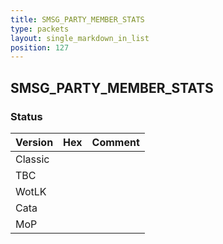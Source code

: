 ```yaml
---
title: SMSG_PARTY_MEMBER_STATS
type: packets
layout: single_markdown_in_list
position: 127
---
```


## SMSG_PARTY_MEMBER_STATS

### Status

Version    | Hex        | Comment
---------- | ---------- | ---------- 
Classic    |            |
TBC        |            |
WotLK      |            |
Cata       |            |
MoP        |            |